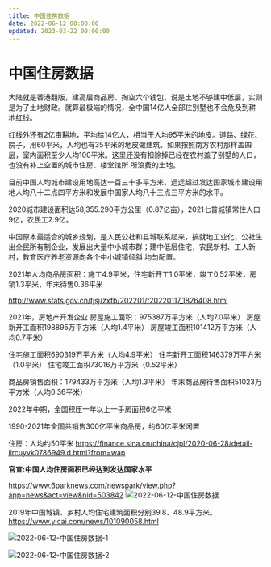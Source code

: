 ```yaml
---
title: 中国住房数据
date: 2022-06-12 00:00:00
updated: 2023-03-22 00:00:00
---
```


# 中国住房数据

大陆就是香港翻版，建高层商品房、掏空六个钱包，说是土地不够建中低层，实则是为了土地财政。就算最极端的情况，全中国14亿人全部住别墅也不会危及到耕地红线。

红线外还有2亿亩耕地，平均给14亿人，相当于人均95平米的地皮。道路、绿花、院子，用60平米，人均也有35平米的地皮做建筑。如果按照南方农村那样盖四层，室内面积至少人均100平米。这里还没有扣除掉已经在农村盖了别墅的人口，也没有补上空置的城市住房、楼堂馆所 所浪费的土地。

目前中国人均城市建设用地高达一百三十多平方米，远远超过发达国家城市建设用地人均八十二点四平方米和发展中国家人均八十三点三平方米的水平。

2020城市建设面积达58,355.290平方公里（0.87亿亩），2021七普城镇常住人口9亿，农民工2.9亿。

中国原本最适合的城乡规划，是人民公社和县城联系起来，搞就地工业化，公社生出全民所有制企业，发展出大量中小城市群；建中低层住宅，农民新村、工人新村，教育医疗养老资源向各个中小城镇倾斜 均匀配置。

2021年人均商品房面积：施工4.9平米，住宅新开工1.0平米，竣工0.52平米，房销1.3平米，年末待售0.36平米

http://www.stats.gov.cn/tjsj/zxfb/202201/t20220117_1826408.html

2021年，房地产开发企业
房屋施工面积：975387万平方米（人均7.0平米）
房屋新开工面积198895万平方米（人均1.4平米）
房屋竣工面积101412万平方米（人均0.7平米）

住宅施工面积690319万平方米（人均4.9平米）
住宅新开工面积146379万平方米（1.0平米）
住宅竣工面积73016万平方米（0.52平米）

商品房销售面积：179433万平方米（人均1.3平米）
年末商品房待售面积51023万平方米（人均0.36平米）

2022年中期，全国积压一年以上一手房面积6亿平米

1990-2021年全国共销售300亿平米商品房，约60亿平米闲置

住房：人均约50平米
https://finance.sina.cn/china/cjpl/2020-06-28/detail-iircuyvk0786949.d.html?from=wap

**官宣:中国人均住房面积已经达到发达国家水平**

https://www.6parknews.com/newspark/view.php?app=news&act=view&nid=503842
![2022-06-12-中国住房数据](assets/2022-06-12-中国住房数据.jpeg)

2019年中国城镇、乡村人均住宅建筑面积分别39.8、48.9平方米。
https://www.yicai.com/news/101090058.html

![2022-06-12-中国住房数据-1](assets/2022-06-12-中国住房数据-1.png)

![2022-06-12-中国住房数据-2](assets/2022-06-12-中国住房数据-2.jpeg)

